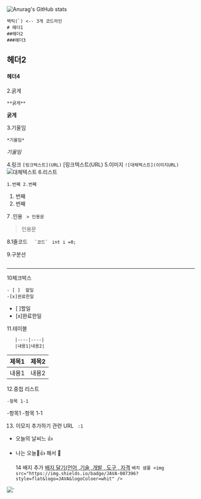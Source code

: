 <!--### Hi there 👋-->

<!--
**leesanghe/leesanghe** is a ✨ _special_ ✨ repository because its `README.md` (this file) appears on your GitHub profile.

Here are some ideas to get you started:

- 🔭 I’m currently working on ...
- 🌱 I’m currently learning ...
- 👯 I’m looking to collaborate on ...
- 🤔 I’m looking for help with ...
- 💬 Ask me about ...
- 📫 How to reach me: ...
- 😄 Pronouns: ...
- ⚡ Fun fact: ...
-->
![Anurag's GitHub stats](https://github-readme-stats.vercel.app/api?username=leesanghe&show_icons=true&theme=radical)


```
백틱(`) <-- 3개 코드라인
# 헤더1
##헤더2
###헤더3
```

## 헤더2
#### 헤더4

2.굵게
```
**굵게**
```
**굵게**

3.기울임
```
*기울임*
```
*기울임*

4.링크
```[링크텍스트](URL)```
[링크텍스트(URL)
5.이미지
```![대체텍스트](이미지URL)```
![대체텍스트](이미지URL)
6.리스트

```1.번째 2.번째```
1. 번째
2. 번째

7 .인용
``` > 인용문```
>인용문
>

8.1줄코드
```   `코드`  ```
`int i =0;`

9.구분선
```___
```
___
10체크박스
```
- [ ]  할일
-[x]완료한일
```

- [ ]할일
- [x]완료한일

11.테이블
```|제목1|제목2|
   |----|----|
   |내용1|내용2|
```
|제목1|제목2|
   |----|----|
   |내용1|내용2|

   
12.중첩 리스트
``` -항목1
-항목 1-1
```

-항목1
-항목 1-1


13. 이모지 추가하기 관련 URL
    ```  :1 ``` 
- 오늘의 날씨느 👍
- 나는 오늘🥇👍 해서 💯
 
  14 배지 추가
  [배지 달기(언어 ,기술 ,개발 , 도구 , 자격](http://simpleicons.org)
```배치 샘플 <img src="https://img.shields.io/badge/JAVA-007396?style=flat&logo=JAVA&logoColoer=whit" />```

<img src="https://img.shields.io/badge/JAVA-007396?style=flat&logo=JAVA&logoColoer=whit" />`

